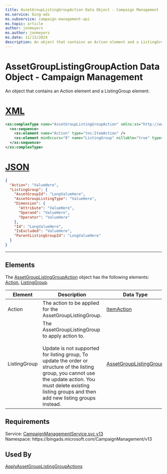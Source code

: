 ```yaml
---
title: AssetGroupListingGroupAction Data Object - Campaign Management
ms.service: bing-ads
ms.subservice: campaign-management-api
ms.topic: article
author: jonmeyers
ms.author: jonmeyers
ms.date: 11/13/2024
description: An object that contains an Action element and a ListingGroup element.
---
```

# AssetGroupListingGroupAction Data Object - Campaign Management
An object that contains an Action element and a ListingGroup element.

# [XML](#tab/xml)

```xml
<xs:complexType name="AssetGroupListingGroupAction" xmlns:xs="http://www.w3.org/2001/XMLSchema">
  <xs:sequence>
    <xs:element name="Action" type="tns:ItemAction" />
    <xs:element minOccurs="0" name="ListingGroup" nillable="true" type="tns:AssetGroupListingGroup" />
  </xs:sequence>
</xs:complexType>
```

# [JSON](#tab/json)

```json
{
  "Action": "ValueHere",
  "ListingGroup": {
    "AssetGroupId": "LongValueHere",
    "AssetGroupListingType": "ValueHere",
    "Dimension": {
      "Attribute": "ValueHere",
      "Operand": "ValueHere",
      "Operator": "ValueHere"
    },
    "Id": "LongValueHere",
    "IsExcluded": "ValueHere",
    "ParentListingGroupId": "LongValueHere"
  }
}
```

-----

## <a name="elements"></a>Elements

The [AssetGroupListingGroupAction](assetgrouplistinggroupaction.md) object has the following elements: [Action](#action), [ListingGroup](#listinggroup).

|Element|Description|Data Type|
|-----------|---------------|-------------|
|<a name="action"></a>Action|The action to be applied for the AssetGroupListingGroup.|[ItemAction](itemaction.md)|
|<a name="listinggroup"></a>ListingGroup|The AssetGroupListingGroup to apply action to. <br /><br />Update is not supported for listing group, To update the order or structure of the listing group, you cannot use the update action. You must delete existing listing groups and then add new listing groups instead. |[AssetGroupListingGroup](assetgrouplistinggroup.md)|

## Requirements
Service: [CampaignManagementService.svc v13](https://campaign.api.bingads.microsoft.com/Api/Advertiser/CampaignManagement/v13/CampaignManagementService.svc)  
Namespace: https\://bingads.microsoft.com/CampaignManagement/v13  

## Used By
[ApplyAssetGroupListingGroupActions](applyassetgrouplistinggroupactions.md)  

